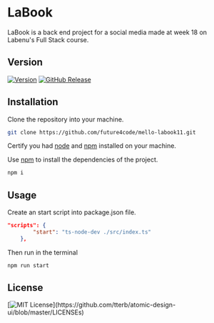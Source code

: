 # LaBook

LaBook is a back end project for a social media made at week 18 on Labenu's Full Stack course.

## Version

[![Version](https://badge.fury.io/gh/tterb%2FHyde.svg)](https://badge.fury.io/gh/tterb%2FHyde)
[![GitHub Release](https://img.shields.io/badge/release-1.0-blue)]()

## Installation

Clone the repository into your machine.

```sh
git clone https://github.com/future4code/mello-labook11.git
```

Certify you had [node](https://nodejs.org/en/) and [npm](https://www.npmjs.com/) installed on your machine.

Use [npm](https://www.npmjs.com/) to install the dependencies of the project.

```sh
npm i
```

## Usage

Create an start script into package.json file.

```json
"scripts": {
		"start": "ts-node-dev ./src/index.ts"
	},
```

Then run in the terminal

```sh
npm run start
```

## License

[![MIT License](https://img.shields.io/apm/l/atomic-design-ui.svg?)](https://github.com/tterb/atomic-design-ui/blob/master/LICENSEs)
